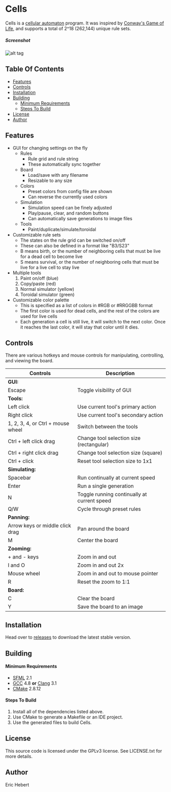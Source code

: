 Cells
=====

Cells is a [cellular automaton](http://en.wikipedia.org/wiki/Cellular_automaton) program. It was inspired by [Conway's Game of Life](http://en.wikipedia.org/wiki/Conway's_Game_of_Life), and supports a total of 2^18 (262,144) unique rule sets.

##### Screenshot

![alt tag](https://dl.dropboxusercontent.com/u/10528991/Cells_screenshot.png)


Table Of Contents
-----------------

* [Features](https://github.com/ayebear/Cells/blob/master/README.md#features)
* [Controls](https://github.com/ayebear/Cells/blob/master/README.md#controls)
* [Installation](https://github.com/ayebear/Cells/blob/master/README.md#installation)
* [Building](https://github.com/ayebear/Cells/blob/master/README.md#building)
  * [Minimum Requirements](https://github.com/ayebear/Cells/blob/master/README.md#minimum-requirements)
  * [Steps To Build](https://github.com/ayebear/Cells/blob/master/README.md#steps-to-build)
* [License](https://github.com/ayebear/Cells/blob/master/README.md#license)
* [Author](https://github.com/ayebear/Cells/blob/master/README.md#author)


Features
--------

* GUI for changing settings on the fly
  * Rules
    * Rule grid and rule string
    * These automatically sync together
  * Board
    * Load/save with any filename
    * Resizable to any size
  * Colors
    * Preset colors from config file are shown
    * Can reverse the currently used colors
  * Simulation
    * Simulation speed can be finely adjusted
    * Play/pause, clear, and random buttons
    * Can automatically save generations to image files
  * Tools
    * Paint/duplicate/simulate/toroidal
* Customizable rule sets
  * The states on the rule grid can be switched on/off
  * These can also be defined in a format like "B3/S23"
  * B means birth, or the number of neighboring cells that must be live for a dead cell to become live
  * S means survival, or the number of neighboring cells that must be live for a live cell to stay live
* Multiple tools
  1. Paint on/off (blue)
  2. Copy/paste (red)
  3. Normal simulator (yellow)
  4. Toroidal simulator (green)
* Customizable color palette
  * This is specified as a list of colors in #RGB or #RRGGBB format
  * The first color is used for dead cells, and the rest of the colors are used for live cells
  * Each generation a cell is still live, it will switch to the next color. Once it reaches the last color, it will stay that color until it dies.


Controls
--------

There are various hotkeys and mouse controls for manipulating, controlling, and viewing the board.

Controls                            | Description
----------------------------------- | --------------------------------------
**GUI:**                            |
  Escape                            | Toggle visibility of GUI
**Tools:**                          |
  Left click                        | Use current tool's primary action
  Right click                       | Use current tool's secondary action
  1, 2, 3, 4, or Ctrl + mouse wheel | Switch between the tools
  Ctrl + left click drag            | Change tool selection size (rectangular)
  Ctrl + right click drag           | Change tool selection size (square)
  Ctrl + click                      | Reset tool selection size to 1x1
**Simulating:**                     |
  Spacebar                          | Run continually at current speed
  Enter                             | Run a single generation
  N                                 | Toggle running continually at current speed
  Q/W                               | Cycle through preset rules
**Panning:**                        |
  Arrow keys or middle click drag   | Pan around the board
  M                                 | Center the board
**Zooming:**                        |
  + and - keys                      | Zoom in and out
  I and O                           | Zoom in and out 2x
  Mouse wheel                       | Zoom in and out to mouse pointer
  R                                 | Reset the zoom to 1:1
**Board:**                          |
  C                                 | Clear the board
  Y                                 | Save the board to an image


Installation
------------

Head over to [releases](https://github.com/ayebear/Cells/releases) to download the latest stable version.


Building
--------

#### Minimum Requirements

* [SFML](http://www.sfml-dev.org/) 2.1
* [GCC](https://gcc.gnu.org/) 4.8 **or** [Clang](http://clang.llvm.org/) 3.1
* [CMake](http://www.cmake.org/) 2.8.12

#### Steps To Build

1. Install all of the dependencies listed above.
2. Use CMake to generate a Makefile or an IDE project.
3. Use the generated files to build Cells.


License
-------

This source code is licensed under the GPLv3 license. See LICENSE.txt for more details.


Author
------

Eric Hebert
